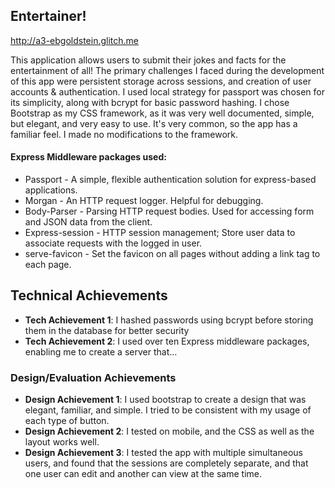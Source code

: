## Entertainer!

http://a3-ebgoldstein.glitch.me

This application allows users to submit their jokes and facts for the entertainment of all! The primary challenges 
I faced during the development of this app were persistent storage across sessions, and creation of user accounts & authentication.
I used local strategy for passport was chosen for its simplicity, along with bcrypt for basic password hashing. I chose Bootstrap
as my CSS framework, as it was very well documented, simple, but elegant, and very easy to use. It's very common, so the app has a familiar feel. 
I made no modifications to the framework.

#### Express Middleware packages used:
- Passport -  A simple, flexible authentication solution for express-based applications.
- Morgan - An HTTP request logger. Helpful for debugging.
- Body-Parser - Parsing HTTP request bodies. Used for accessing form and JSON data from the client.
- Express-session - HTTP session management; Store user data to associate requests with the logged in user.
- serve-favicon - Set the favicon on all pages without adding a link tag to each page.

## Technical Achievements
- **Tech Achievement 1**: I hashed passwords using bcrypt before storing them in the database for better security 
- **Tech Achievement 2**: I used over ten Express middleware packages, enabling me to create a server that...

### Design/Evaluation Achievements
- **Design Achievement 1**: I used bootstrap to create a design that was elegant, familiar, and simple. I tried to be consistent with my usage of each type of button.
- **Design Achievement 2**: I tested on mobile, and the CSS as well as the layout works well.
- **Design Achievement 3**: I tested the app with multiple simultaneous users, and found that the sessions are completely separate,
and that one user can edit and another can view at the same time.
